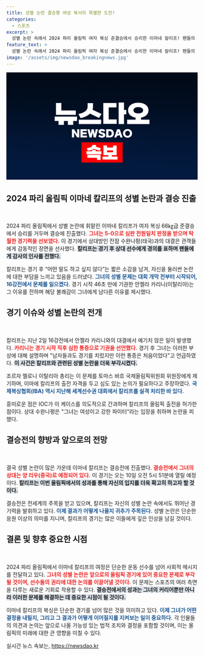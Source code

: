 ```yaml
---
title: 성별 논란 결승행 여성 복서의 특별한 도전!
categories:
  - 스포츠
excerpt: >
  성별 논란 속에서 2024 파리 올림픽 여자 복싱 준결승에서 승리한 이마네 칼리프! 팬들의 열광적인 응원 속에 결승에 진출한 그녀의 이야기, 지금 확인해보세요!
feature_text: >
  성별 논란 속에서 2024 파리 올림픽 여자 복싱 준결승에서 승리한 이마네 칼리프! 팬들의 열광적인 응원 속에 결승에 진출한 그녀의 이야기, 지금 확인해보세요!
image: '/assets/img/newsdao_breakingnews.jpg'
---
```


<p><img src="/assets/img/newsdao_breakingnews.jpg" alt="ontimetimes 속보" /></p>

<h2 data-ke-size="size26">2024 파리 올림픽 이마네 칼리프의 성별 논란과 결승 진출</h2>

<p data-ke-size="size16">&nbsp;</p>

<p>2024 파리 올림픽에서 성별 논란에 휘말린 이마네 칼리프가 여자 복싱 66㎏급 준결승에서 승리를 거두며 결승에 진출했다. <b><span style="color: #ee2323;">그녀는 5-0으로 심판 전원일치 판정을 받으며 탁월한 경기력을 선보였다.</span></b> 이 경기에서 상대방인 잔잠 수완나펑(태국)과의 대결은 관객들에게 감동적인 장면을 선사했다. <b><span style="background-color: #21538527;">칼리프는 경기 후 상대 선수에게 경의를 표하며 팬들에게 감사의 인사를 전했다.</span></b></p>

<p>칼리프는 경기 후 “어떤 말도 하고 싶지 않다”는 짧은 소감을 남겨, 자신을 둘러싼 논란에 대한 부담을 느끼고 있음을 드러냈다. <b><span style="color: #1a5490;">그녀의 성별 문제는 대회 개막 전부터 시작되어, 16강전에서 문제를 일으켰다.</span></b> 경기 시작 46초 만에 기권한 안젤라 카리니(이탈리아)는 그 이유를 전하며 해당 불쾌감이 그녀에게 남다른 이유를 제시했다.</p>

<h2 data-ke-size="size26">경기 이슈와 성별 논란의 전개</h2>

<p data-ke-size="size16">&nbsp;</p>

<p>칼리프는 지난 2일 16강전에서 안젤라 카리니와의 대결에서 예기치 않은 일이 발생했다. <b><span style="color: #ee2323;">카리니는 경기 시작 직후 심한 통증으로 기권을 선언했다.</span></b> 경기 후 그녀는 이러한 부상에 대해 설명하며 "남자들과도 경기를 치렀지만 이런 통증은 처음이었다"고 언급하였다. <b><span style="background-color: #21538527;">이 사건은 칼리프와 관련된 성별 논란을 더욱 부각시켰다.</span></b></p>

<p>조르자 멜로니 이탈리아 총리는 이 문제를 토마스 바흐 국제올림픽위원회 위원장에게 제기하며, 이마에 칼리프의 출전 자격을 두고 심도 있는 논의가 필요하다고 주장하였다. <b><span style="color: #1a5490;">국제복싱협회(IBA) 역시 지난해 세계선수권 대회에서 칼리프를 실격 처리한 바 있다.</span></b></p>

<p>흥미로운 점은 IOC가 이 케이스를 의도적으로 간과하며 칼리프의 올림픽 출전을 허가한 점이다. 상대 수완나펑은 "그녀는 여성이고 강한 파이터”라는 입장을 취하며 논란을 피했다.</p>

<h2 data-ke-size="size26">결승전의 향방과 앞으로의 전망</h2>

<p data-ke-size="size16">&nbsp;</p>

<p>결국 성별 논란이 많은 가운데 이마네 칼리프는 결승전에 진출했다. <b><span style="color: #ee2323;">결승전에서 그녀의 상대는 양 리우(중국)로 예정되어 있다.</span></b> 이 경기는 오는 10일 오전 5시 51분에 열릴 예정이다. <b><span style="background-color: #21538527;">칼리프는 이번 올림픽에서의 성과를 통해 자신의 입지를 더욱 확고히 하고자 할 것이다.</span></b></p>

<p>결승전은 전세계의 주목을 받고 있으며, 칼리프는 자신의 성별 논란 속에서도 뛰어난 경기력을 발휘하고 있다. <b><span style="color: #1a5490;">이제 결과가 어떻게 나올지 귀추가 주목된다.</span></b> 성별 논란은 단순한 응원 이상의 의미를 지니며, 칼리프의 경기는 많은 이들에게 깊은 인상을 남길 것이다.</p>

<h2 data-ke-size="size26">결론 및 향후 중요한 시점</h2>

<p data-ke-size="size16">&nbsp;</p>

<p>2024 파리 올림픽에서 이마네 칼리프의 여정은 단순한 운동 선수를 넘어 사회적 메시지를 전달하고 있다. <b><span style="color: #ee2323;">그녀의 성별 논란은 앞으로의 올림픽 경기에 있어 중요한 문제로 부각될 것이며, 선수들의 권리에 대한 논의를 이끌어낼 것이다.</span></b> 이 문제는 스포츠의 여러 측면을 다루는 새로운 기회로 작용할 수 있다. <b><span style="background-color: #21538527;">결승전에서의 성과는 그녀의 커리어뿐만 아니라 이러한 문제를 해결하는 데 중요한 시점이 될 것이다.</span></b></p>

<p>이마네 칼리프의 복싱은 단순한 경기를 넘어 많은 것을 의미하고 있다. <b><span style="color: #1a5490;">이제 그녀가 어떤 결정을 내릴지, 그리고 그 결과가 어떻게 이어질지를 지켜보는 일이 중요하다.</span></b> 각 인물들의 의견과 논의는 앞으로 나올 가능성 있는 법적 조치와 결정을 포함할 것이며, 이는 올림픽의 미래에 대한 큰 영향을 미칠 수 있다.</p>
실시간 뉴스 속보는, <a href="https://newsdao.kr" rel="dofollow">https://newsdao.kr</a>


